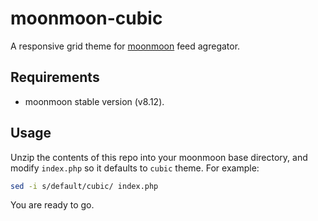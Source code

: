 # moonmoon-cubic
A responsive grid theme for [moonmoon](http://moonmoon.org) feed agregator.

Requirements
------------
* moonmoon stable version (v8.12).

Usage
----------
Unzip the contents of this repo into your moonmoon base directory, and modify `index.php` so it defaults to `cubic` theme. For example:

```sh
sed -i s/default/cubic/ index.php
```

You are ready to go.
